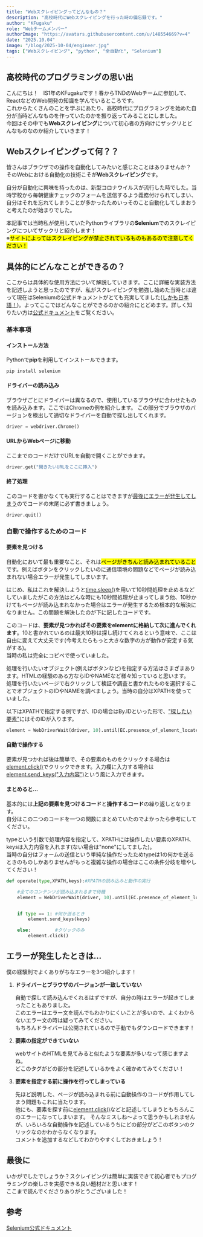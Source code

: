 ```yaml
---
title: "Webスクレイピングってどんなもの？"
description: "高校時代にWebスクレイピングを行った時の備忘録です。"
author: "KFugaku"
role: "Webチームメンバー"
authorImage: "https://avatars.githubusercontent.com/u/148554669?v=4"
date: "2025.10.04"
image: "/blog/2025-10-04/engineer.jpg"
tags: ["Webスクレイピング", "python", "全自動化", "Selenium"]
---
```


## 高校時代のプログラミングの思い出

こんにちは！　IS1年のKFugakuです！春からTNDのWebチームに参加して、ReactなどのWeb開発の知識を学んでいるところです。  
これからたくさんのことを学ぶにあたり、高校時代にプログラミングを始めた自分が当時どんなものを作っていたのかを振り返ってみることにしました。  
今回はその中でも**Webスクレイピング**について初心者の方向けにザックリとどんなものなのか紹介していきます！


## Webスクレイピングって何？？

皆さんはブラウザでの操作を自動化してみたいと感じたことはありませんか？  
そのWebにおける自動化の技術こそが**Webスクレイピング**です。  

自分が自動化に興味を持ったのは、新型コロナウイルスが流行した時でした。当時学校から毎朝健康チェックのフォームを送信するよう義務付けられてしまい、自分はそれを忘れてしまうことが多かったためいっそのこと自動化してしまおうと考えたのが始まりでした。  

本記事では当時私が使用していたPythonライブラリの**Selenium**でのスクレイピングについてザックリと紹介します！  
※<mark>サイトによってはスクレイピングが禁止されているものもあるので注意してください！</mark>


## 具体的にどんなことができるの？

ここからは具体的な使用方法について解説していきます。ここに詳細な実装方法を記述しようと思ったのですが、私がスクレイピングを勉強し始めた当時とは違って現在はSeleniumの公式ドキュメントがとても充実してました(<u>しかも日本語！</u>)。よってここではどんなことができるのかの紹介にとどめます。詳しく知りたい方は[公式ドキュメント](https://www.selenium.dev/ja/)をご覧ください。

### 基本事項
#### インストール方法
Pythonで**pip**を利用してインストールできます。
```bush
pip install selenium
```

#### ドライバーの読み込み
ブラウザごとにドライバーは異なるので、使用しているブラウザに合わせたものを読み込みます。ここではChromeの例を紹介します。
この部分でブラウザのバージョンを検出して適切なドライバーを自動で探し出してくれます。
```python
driver = webdriver.Chrome()
```

#### URLからWebページに移動
ここまでのコードだけでURLを自動で開くことができます。
```python
driver.get("開きたいURLをここに挿入")
```

#### 終了処理
このコードを書かなくても実行することはできますが<u>最後にエラーが発生してしまう</u>のでコードの末尾に必ず書きましょう。
```python
driver.quit()
```

### 自動で操作するためのコード
#### 要素を見つける
自動化において最も重要なこと、それは<mark>ページがきちんと読み込まれていること</mark>です。例えばボタンをクリックしたいのに通信環境の問題などでページが読み込まれない場合エラーが発生してしまいます。

はじめ、私はこれを解決しようと<u>time.sleep()</u>を用いて10秒間処理を止めるなどしていましたがこの方法はどんな時にも10秒間処理が止まってしまう他、10秒かけてもページが読み込まれなかった場合はエラーが発生するため根本的な解決になりません。この問題を解決したのが下に記したコードです。

このコードは、**要素が見つかればその要素をelementに格納して次に進んでくれます**。10と書かれているのは最大10秒は探し続けてくれるという意味で、ここは自由に変えて大丈夫です(今考えたらもっと大きな数字の方が動作が安定する気がする)。  
当時の私は完全にコピペで使っていました。

処理を行いたいオブジェクト(例えばボタンなど)を指定する方法はさまざまあります。HTMLの経験のある方ならIDやNAMEなど様々知っていると思います。  
処理を行いたいページで右クリックして検証や調査と書かれたものを選択することでオブジェクトのIDやNAMEを調べましょう。当時の自分はXPATHを使っていました。

以下はXPATHで指定する例ですが、IDの場合はBy.IDといった形で、<u>"探したい要素"</u>にはそのIDが入ります。
```python
element = WebDriverWait(driver, 10).until(EC.presence_of_element_located((By.XPATH,"探したい要素")))
```

#### 自動で操作する
要素が見つかれば後は簡単で、その要素のものをクリックする場合は<u>element.click()</u>でクリックできます。入力欄に入力する場合は<u>element.send_keys("入力内容")</u>という風に入力できます。

#### まとめると...
基本的には**上記の要素を見つけるコード**と**操作するコード**の繰り返しとなります。  
自分はこの二つのコードを一つの関数にまとめていたのでよかったら参考にしてください。 

typeという引数で処理内容を指定して、XPATHには操作したい要素のXPATH、keysは入力内容を入れます(ない場合は"none"にしてました)。  
当時の自分はフォームの送信という単純な操作だったためtypeは1の何かを送るときのものしかありませんがもっと複雑な操作の場合はここの条件分岐を増やしてください！
```python
def operate(type,XPATH,keys):#XPATHの読み込みと動作の実行

    #全てのコンテンツが読み込まれるまで待機
    element = WebDriverWait(driver, 10).until(EC.presence_of_element_located((By.XPATH,XPATH)))


    if type == 1: #何か送るとき
        element.send_keys(keys)

    else:         #クリックのみ
        element.click()
```

## エラーが発生したときは...
僕の経験則でよくありがちなエラーを3つ紹介します！
1. **ドライバーとブラウザのバージョンが一致していない**  

    自動で探して読み込んでくれるはずですが、自分の時はエラーが起きてしまったこともありました。  
    このエラーはエラー文を読んでもわかりにくいことが多いので、よくわからないエラー文の時は疑ってみてください。  
    もちろんドライバーは公開されているので手動でもダウンロードできます！
2. **要素の指定ができていない**  

    webサイトのHTMLを見てみると似たような要素が多いなって感じますよね。  
    どこのタグがどの部分を記述しているかをよく確かめてみてください！
3. **要素を指定する前に操作を行ってしまっている**  

    先ほど説明した、ページが読み込まれる前に自動操作のコードが作用してしまう問題もこれに当たります。  
    他にも、要素を探す前に<u>element.click()</u>などと記述してしまうともちろんこのエラーになってしまいます。
    そんなミスしね～よって思うかもしれませんが、いろいろな自動操作を記述しているうちにどの部分がどこのボタンのクリックなのかわからなくなります。  
    コメントを追加するなどしてわかりやすくしておきましょう！

## 最後に
いかがでしたでしょうか？スクレイピングは簡単に実装できて初心者でもプログラミングの楽しさを実感できる良い題材だと思います！  
ここまで読んでくださりありがとうございました！


## 参考
[Selenium公式ドキュメント](https://www.selenium.dev/ja/)